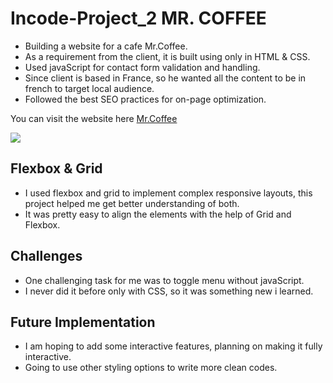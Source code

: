 # Incode-Project_2 MR. COFFEE
- Building a website for a cafe Mr.Coffee.
- As a requirement from the client, it is built using only in HTML & CSS.
- Used javaScript for contact form validation and handling.
- Since client is based in France, so he wanted all the content to be in french to target local audience.
- Followed the best SEO practices for on-page optimization. 

You can visit the website here [Mr.Coffee](https://shubhamb04.github.io/Incode-Project_2/index.html)

![](Assets/mrcoffeewebpage.png)

## Flexbox & Grid
- I used flexbox and grid to implement complex responsive layouts, this project helped me get better understanding of both.
- It was pretty easy to align the elements with the help of Grid and Flexbox.

## Challenges
- One challenging task for me was to toggle menu without javaScript.
- I never did it before only with CSS, so it was something new i learned.

## Future Implementation
- I am hoping to add some interactive features, planning on making it fully interactive.
- Going to use other styling options to write more clean codes.
